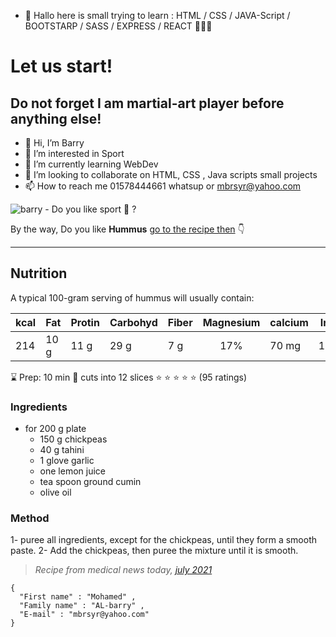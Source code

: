 - 🧠 Hallo here is small trying to learn : HTML / CSS / JAVA-Script / BOOTSTARP / SASS / EXPRESS / REACT 👨🏼‍🎓

# Let us start!

## Do not forget I am martial-art player before anything else!

- 👋 Hi, I’m Barry
- 👀 I’m interested in Sport
- 🌱 I’m currently learning WebDev
- 💞️ I’m looking to collaborate on HTML, CSS , Java scripts small projects
- 📫 How to reach me 01578444661 whatsup or mbrsyr@yahoo.com

![barry](src/images/about1.jpg) - Do you like sport :muscle: ?

By the way, Do you like **Hummus** [go to the recipe then](#nutrition) :point_down:

---

## Nutrition

A typical 100-gram serving of hummus will usually contain:

| kcal | Fat  | Protin | Carbohyd | Fiber | Magnesium | calcium | Iron | Sodium | B-6 |
| ---- | ---- | ------ | -------- | ----- | :-------: | ------- | ---- | ------ | --- |
| 214  | 10 g | 11 g   | 29 g     | 7 g   |    17%    | 70 mg   | 13%  | 600 mg | 10% |

:hourglass: Prep: 10 min
:fork_and_knife: cuts into 12 slices
:star: :star: :star: :star: :star: (95 ratings)

### Ingredients

- for 200 g plate
  - 150 g chickpeas
  - 40 g tahini
  - 1 glove garlic
  - one lemon juice
  - tea spoon ground cumin
  - olive oil

### Method

1- puree all ingredients, except for the chickpeas, until they form a smooth paste.
2- Add the chickpeas, then puree the mixture until it is smooth.

> _Recipe from medical news today, [july 2021](https://www.medicalnewstoday.com/articles/is-hummus-healthy)_

```
{
  "First name" : "Mohamed" ,
  "Family name" : "AL-barry" ,
  "E-mail" : "mbrsyr@yahoo.com"
}
```
